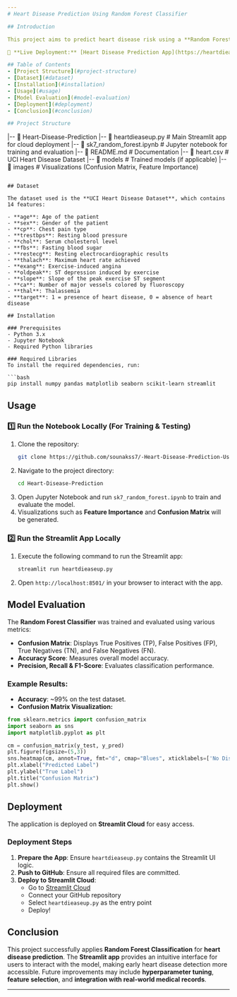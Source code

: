 ```yaml
---
# Heart Disease Prediction Using Random Forest Classifier

## Introduction

This project aims to predict heart disease risk using a **Random Forest Classifier**. The model analyzes patient health metrics such as **age, cholesterol levels, and maximum heart rate achieved** to determine the likelihood of heart disease. The application is deployed on **Streamlit Cloud** for easy access.

🔗 **Live Deployment:** [Heart Disease Prediction App](https://heartdieaseuppy-nv4tmjre98gmrnhvgkhcxa.streamlit.app/)

## Table of Contents
- [Project Structure](#project-structure)
- [Dataset](#dataset)
- [Installation](#installation)
- [Usage](#usage)
- [Model Evaluation](#model-evaluation)
- [Deployment](#deployment)
- [Conclusion](#conclusion)

## Project Structure
```
|-- 📂 Heart-Disease-Prediction
    |-- 📄 heartdieaseup.py           # Main Streamlit app for cloud deployment
    |-- 📄 sk7_random_forest.ipynb    # Jupyter notebook for training and evaluation
    |-- 📄 README.md                  # Documentation
    |-- 📄 heart.csv                   # UCI Heart Disease Dataset
    |-- 📂 models                      # Trained models (if applicable)
    |-- 📂 images                      # Visualizations (Confusion Matrix, Feature Importance)
```

## Dataset

The dataset used is the **UCI Heart Disease Dataset**, which contains 14 features:

- **age**: Age of the patient
- **sex**: Gender of the patient
- **cp**: Chest pain type
- **trestbps**: Resting blood pressure
- **chol**: Serum cholesterol level
- **fbs**: Fasting blood sugar
- **restecg**: Resting electrocardiographic results
- **thalach**: Maximum heart rate achieved
- **exang**: Exercise-induced angina
- **oldpeak**: ST depression induced by exercise
- **slope**: Slope of the peak exercise ST segment
- **ca**: Number of major vessels colored by fluoroscopy
- **thal**: Thalassemia
- **target**: 1 = presence of heart disease, 0 = absence of heart disease

## Installation

### Prerequisites
- Python 3.x
- Jupyter Notebook
- Required Python libraries

### Required Libraries
To install the required dependencies, run:

```bash
pip install numpy pandas matplotlib seaborn scikit-learn streamlit
```

## Usage

### 1️⃣ Run the Notebook Locally (For Training & Testing)
1. Clone the repository:
   ```bash
   git clone https://github.com/sounakss7/-Heart-Disease-Prediction-Using-Random-Forest-Classifier-
   ```
2. Navigate to the project directory:
   ```bash
   cd Heart-Disease-Prediction
   ```
3. Open Jupyter Notebook and run `sk7_random_forest.ipynb` to train and evaluate the model.
4. Visualizations such as **Feature Importance** and **Confusion Matrix** will be generated.

### 2️⃣ Run the Streamlit App Locally
1. Execute the following command to run the Streamlit app:
   ```bash
   streamlit run heartdieaseup.py
   ```
2. Open `http://localhost:8501/` in your browser to interact with the app.

## Model Evaluation

The **Random Forest Classifier** was trained and evaluated using various metrics:

- **Confusion Matrix**: Displays True Positives (TP), False Positives (FP), True Negatives (TN), and False Negatives (FN).
- **Accuracy Score**: Measures overall model accuracy.
- **Precision, Recall & F1-Score**: Evaluates classification performance.

### Example Results:
- **Accuracy**: ~99% on the test dataset.
- **Confusion Matrix Visualization:**

```python
from sklearn.metrics import confusion_matrix
import seaborn as sns
import matplotlib.pyplot as plt

cm = confusion_matrix(y_test, y_pred)
plt.figure(figsize=(5,3))
sns.heatmap(cm, annot=True, fmt="d", cmap="Blues", xticklabels=['No Disease', 'Disease'], yticklabels=['No Disease', 'Disease'])
plt.xlabel("Predicted Label")
plt.ylabel("True Label")
plt.title("Confusion Matrix")
plt.show()
```

## Deployment

The application is deployed on **Streamlit Cloud** for easy access.

### Deployment Steps
1. **Prepare the App**: Ensure `heartdieaseup.py` contains the Streamlit UI logic.
2. **Push to GitHub**: Ensure all required files are committed.
3. **Deploy to Streamlit Cloud**:
   - Go to [Streamlit Cloud](https://streamlit.io/cloud)
   - Connect your GitHub repository
   - Select `heartdieaseup.py` as the entry point
   - Deploy!

## Conclusion

This project successfully applies **Random Forest Classification** for **heart disease prediction**. The **Streamlit app** provides an intuitive interface for users to interact with the model, making early heart disease detection more accessible. Future improvements may include **hyperparameter tuning**, **feature selection**, and **integration with real-world medical records**.

---
```



